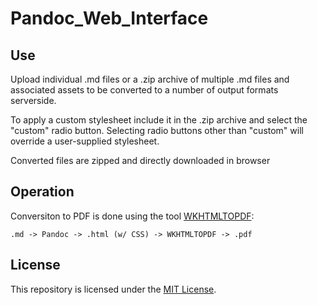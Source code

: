 # Pandoc_Web_Interface

## Use

Upload individual .md files or a .zip archive of multiple .md files and associated assets to be converted to a number of output formats serverside.

To apply a custom stylesheet include it in the .zip archive and select the "custom" radio button. Selecting radio buttons other than "custom" will override a user-supplied stylesheet.

Converted files are zipped and directly downloaded in browser

## Operation

Conversiton to PDF is done using the tool [WKHTMLTOPDF](http://wkhtmltopdf.org/):

`.md -> Pandoc -> .html (w/ CSS) -> WKHTMLTOPDF -> .pdf`

## License

This repository is licensed under the [MIT License](license.md).
